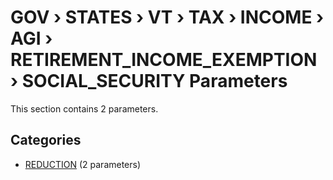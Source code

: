 # GOV › STATES › VT › TAX › INCOME › AGI › RETIREMENT_INCOME_EXEMPTION › SOCIAL_SECURITY Parameters

This section contains 2 parameters.

## Categories

- [REDUCTION](reduction/index.md) (2 parameters)
